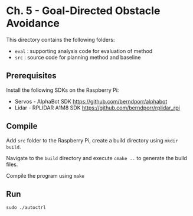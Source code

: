 # Ch. 5 - Goal-Directed Obstacle Avoidance

This directory contains the following folders: 

- `eval` : supporting analysis code for evaluation of method
- `src` : source code for planning method and baseline

## Prerequisites 

Install the following SDKs on the Raspberry Pi:

- Servos - AlphaBot SDK https://github.com/berndporr/alphabot
- Lidar - RPLIDAR A1M8 SDK https://github.com/berndporr/rplidar_rpi

## Compile 

Add `src` folder to the Raspberry Pi, create a build directory using `mkdir build`.  

Navigate to the `build` directory and execute ```cmake ..``` to generate the build files. 

Compile the program using ```make```

## Run

```sudo ./autoctrl```

  
